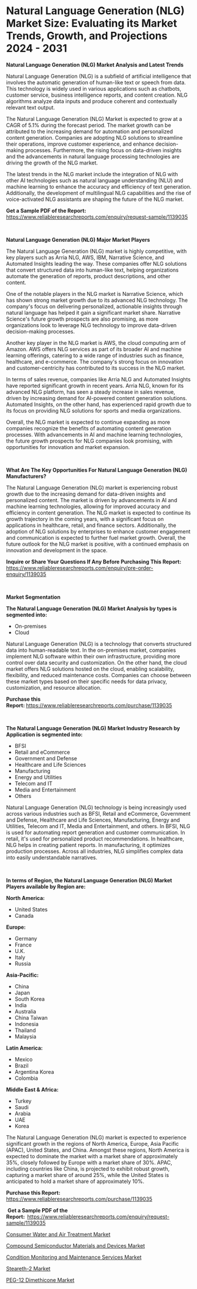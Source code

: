 <p><h1>Natural Language Generation (NLG) Market Size: Evaluating its Market Trends, Growth, and Projections 2024 - 2031</h1></p><p><strong>Natural Language Generation (NLG) Market Analysis and Latest Trends</strong></p>
<p><p>Natural Language Generation (NLG) is a subfield of artificial intelligence that involves the automatic generation of human-like text or speech from data. This technology is widely used in various applications such as chatbots, customer service, business intelligence reports, and content creation. NLG algorithms analyze data inputs and produce coherent and contextually relevant text output.</p><p>The Natural Language Generation (NLG) Market is expected to grow at a CAGR of 5.1% during the forecast period. The market growth can be attributed to the increasing demand for automation and personalized content generation. Companies are adopting NLG solutions to streamline their operations, improve customer experience, and enhance decision-making processes. Furthermore, the rising focus on data-driven insights and the advancements in natural language processing technologies are driving the growth of the NLG market.</p><p>The latest trends in the NLG market include the integration of NLG with other AI technologies such as natural language understanding (NLU) and machine learning to enhance the accuracy and efficiency of text generation. Additionally, the development of multilingual NLG capabilities and the rise of voice-activated NLG assistants are shaping the future of the NLG market.</p></p>
<p><strong>Get a Sample PDF of the Report:&nbsp;</strong> <a href="https://www.reliableresearchreports.com/enquiry/request-sample/1139035">https://www.reliableresearchreports.com/enquiry/request-sample/1139035</a></p>
<p>&nbsp;</p>
<p><strong>Natural Language Generation (NLG) Major Market Players</strong></p>
<p><p>The Natural Language Generation (NLG) market is highly competitive, with key players such as Arria NLG, AWS, IBM, Narrative Science, and Automated Insights leading the way. These companies offer NLG solutions that convert structured data into human-like text, helping organizations automate the generation of reports, product descriptions, and other content.</p><p>One of the notable players in the NLG market is Narrative Science, which has shown strong market growth due to its advanced NLG technology. The company's focus on delivering personalized, actionable insights through natural language has helped it gain a significant market share. Narrative Science's future growth prospects are also promising, as more organizations look to leverage NLG technology to improve data-driven decision-making processes.</p><p>Another key player in the NLG market is AWS, the cloud computing arm of Amazon. AWS offers NLG services as part of its broader AI and machine learning offerings, catering to a wide range of industries such as finance, healthcare, and e-commerce. The company's strong focus on innovation and customer-centricity has contributed to its success in the NLG market.</p><p>In terms of sales revenue, companies like Arria NLG and Automated Insights have reported significant growth in recent years. Arria NLG, known for its advanced NLG platform, has seen a steady increase in sales revenue, driven by increasing demand for AI-powered content generation solutions. Automated Insights, on the other hand, has experienced rapid growth due to its focus on providing NLG solutions for sports and media organizations.</p><p>Overall, the NLG market is expected to continue expanding as more companies recognize the benefits of automating content generation processes. With advancements in AI and machine learning technologies, the future growth prospects for NLG companies look promising, with opportunities for innovation and market expansion.</p></p>
<p>&nbsp;</p>
<p><strong>What Are The Key Opportunities For Natural Language Generation (NLG) Manufacturers?</strong></p>
<p><p>The Natural Language Generation (NLG) market is experiencing robust growth due to the increasing demand for data-driven insights and personalized content. The market is driven by advancements in AI and machine learning technologies, allowing for improved accuracy and efficiency in content generation. The NLG market is expected to continue its growth trajectory in the coming years, with a significant focus on applications in healthcare, retail, and finance sectors. Additionally, the adoption of NLG solutions by enterprises to enhance customer engagement and communication is expected to further fuel market growth. Overall, the future outlook for the NLG market is positive, with a continued emphasis on innovation and development in the space.</p></p>
<p><strong>Inquire or Share Your Questions If Any Before Purchasing This Report:</strong> <a href="https://www.reliableresearchreports.com/enquiry/pre-order-enquiry/1139035">https://www.reliableresearchreports.com/enquiry/pre-order-enquiry/1139035</a></p>
<p>&nbsp;</p>
<p><strong>Market Segmentation</strong></p>
<p><strong>The Natural Language Generation (NLG) Market Analysis by types is segmented into:</strong></p>
<p><ul><li>On-premises</li><li>Cloud</li></ul></p>
<p><p>Natural Language Generation (NLG) is a technology that converts structured data into human-readable text. In the on-premises market, companies implement NLG software within their own infrastructure, providing more control over data security and customization. On the other hand, the cloud market offers NLG solutions hosted on the cloud, enabling scalability, flexibility, and reduced maintenance costs. Companies can choose between these market types based on their specific needs for data privacy, customization, and resource allocation.</p></p>
<p><strong>Purchase this Report:&nbsp;</strong><a href="https://www.reliableresearchreports.com/purchase/1139035">https://www.reliableresearchreports.com/purchase/1139035</a></p>
<p>&nbsp;</p>
<p><strong>The Natural Language Generation (NLG) Market Industry Research by Application is segmented into:</strong></p>
<p><ul><li>BFSI</li><li>Retail and eCommerce</li><li>Government and Defense</li><li>Healthcare and Life Sciences</li><li>Manufacturing</li><li>Energy and Utilities</li><li>Telecom and IT</li><li>Media and Entertainment</li><li>Others</li></ul></p>
<p><p>Natural Language Generation (NLG) technology is being increasingly used across various industries such as BFSI, Retail and eCommerce, Government and Defense, Healthcare and Life Sciences, Manufacturing, Energy and Utilities, Telecom and IT, Media and Entertainment, and others. In BFSI, NLG is used for automating report generation and customer communication. In retail, it's used for personalized product recommendations. In healthcare, NLG helps in creating patient reports. In manufacturing, it optimizes production processes. Across all industries, NLG simplifies complex data into easily understandable narratives.</p></p>
<p>&nbsp;</p>
<p><strong>In terms of Region, the Natural Language Generation (NLG) Market Players available by Region are:</strong></p>
<p>
    <p> <strong> North America: </strong>
        <ul>
            <li>United States</li>
            <li>Canada</li>
        </ul>
        </p> 
    <p> <strong> Europe: </strong>
        <ul>
            <li>Germany</li>
            <li>France</li>
            <li>U.K.</li>
            <li>Italy</li>
            <li>Russia</li>
        </ul>
        </p> 
    <p> <strong> Asia-Pacific: </strong>
        <ul>
            <li>China</li>
            <li>Japan</li>
            <li>South Korea</li>
            <li>India</li>
            <li>Australia</li>
            <li>China Taiwan</li>
            <li>Indonesia</li>
            <li>Thailand</li>
            <li>Malaysia</li>
        </ul>
        </p> 
    <p> <strong> Latin America: </strong>
        <ul>
            <li>Mexico</li>
            <li>Brazil</li>
            <li>Argentina Korea</li>
            <li>Colombia</li>
        </ul>
        </p> 
    <p> <strong> Middle East & Africa: </strong>
        <ul>
            <li>Turkey</li>
            <li>Saudi</li>
            <li>Arabia</li>
            <li>UAE</li>
            <li>Korea</li>
        </ul>
    </p>
    </p>
<p><p>The Natural Language Generation (NLG) market is expected to experience significant growth in the regions of North America, Europe, Asia Pacific (APAC), United States, and China. Amongst these regions, North America is expected to dominate the market with a market share of approximately 35%, closely followed by Europe with a market share of 30%. APAC, including countries like China, is projected to exhibit robust growth, capturing a market share of around 25%, while the United States is anticipated to hold a market share of approximately 10%.</p></p>
<p><strong>Purchase this Report: </strong><a href="https://www.reliableresearchreports.com/purchase/1139035">https://www.reliableresearchreports.com/purchase/1139035</a></p>
<p>&nbsp;<strong>Get a Sample PDF of the Report:&nbsp;&nbsp;</strong><a href="https://www.reliableresearchreports.com/enquiry/request-sample/1139035">https://www.reliableresearchreports.com/enquiry/request-sample/1139035</a></p>
<p><strong></strong></p>
<p><p><a href="https://medium.com/@nicolabailey67/consumer-water-and-air-treatment-market-trends-forecast-and-competitive-analysis-to-2031-6f9050ee7c7d">Consumer Water and Air Treatment Market</a></p><p><a href="https://medium.com/@nicolabailey67/compound-semiconductor-materials-and-devices-market-comprehensive-assessment-by-type-application-c327572f567d">Compound Semiconductor Materials and Devices Market</a></p><p><a href="https://medium.com/@nicolabailey67/condition-monitoring-and-maintenance-services-market-size-market-outlook-and-market-forecast-2024-ba6f686f1a58">Condition Monitoring and Maintenance Services Market</a></p><p><a href="https://github.com/WillieWoodard/Market-Research-Report-List-3/blob/main/steareth-2-market.md">Steareth-2 Market</a></p><p><a href="https://github.com/Sarissaschmalingtr6fz2739/Market-Research-Report-List-1/blob/main/peg-12-dimethicone-market.md">PEG-12 Dimethicone Market</a></p></p>